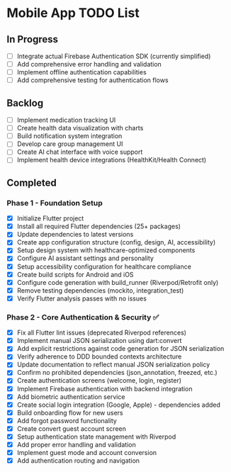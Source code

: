 # Mobile App TODO List

## In Progress

- [ ] Integrate actual Firebase Authentication SDK (currently simplified)
- [ ] Add comprehensive error handling and validation
- [ ] Implement offline authentication capabilities
- [ ] Add comprehensive testing for authentication flows

## Backlog

- [ ] Implement medication tracking UI
- [ ] Create health data visualization with charts
- [ ] Build notification system integration
- [ ] Develop care group management UI
- [ ] Create AI chat interface with voice support
- [ ] Implement health device integrations (HealthKit/Health Connect)

## Completed

### Phase 1 - Foundation Setup
- [x] Initialize Flutter project
- [x] Install all required Flutter dependencies (25+ packages)
- [x] Update dependencies to latest versions
- [x] Create app configuration structure (config, design, AI, accessibility)
- [x] Setup design system with healthcare-optimized components
- [x] Configure AI assistant settings and personality
- [x] Setup accessibility configuration for healthcare compliance
- [x] Create build scripts for Android and iOS
- [x] Configure code generation with build_runner (Riverpod/Retrofit only)
- [x] Remove testing dependencies (mockito, integration_test)
- [x] Verify Flutter analysis passes with no issues

### Phase 2 - Core Authentication & Security ✅
- [x] Fix all Flutter lint issues (deprecated Riverpod references)
- [x] Implement manual JSON serialization using dart:convert
- [x] Add explicit restrictions against code generation for JSON serialization
- [x] Verify adherence to DDD bounded contexts architecture
- [x] Update documentation to reflect manual JSON serialization policy
- [x] Confirm no prohibited dependencies (json_annotation, freezed, etc.)
- [x] Create authentication screens (welcome, login, register)
- [x] Implement Firebase authentication with backend integration
- [x] Add biometric authentication service
- [x] Create social login integration (Google, Apple) - dependencies added
- [x] Build onboarding flow for new users
- [x] Add forgot password functionality
- [x] Create convert guest account screen
- [x] Setup authentication state management with Riverpod
- [x] Add proper error handling and validation
- [x] Implement guest mode and account conversion
- [x] Add authentication routing and navigation

